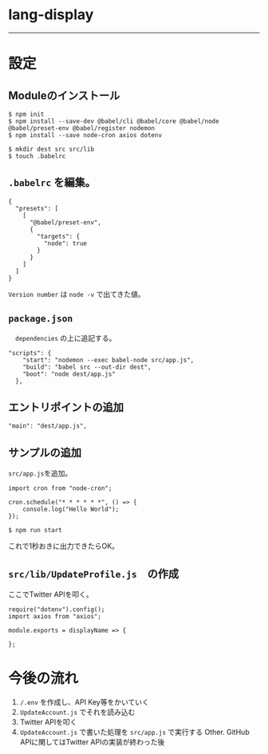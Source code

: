 # lang-display

---

# 設定

## Moduleのインストール
```
$ npm init
$ npm install --save-dev @babel/cli @babel/core @babel/node @babel/preset-env @babel/register nodemon
$ npm install --save node-cron axios dotenv

$ mkdir dest src src/lib
$ touch .babelrc
```

## `.babelrc` を編集。

```
{
  "presets": [
    [
      "@babel/preset-env",
      {
        "targets": {
          "node": true
        }
      }
    ]
  ]
}
```

`Version number` は `node -v` で出てきた値。

## `package.json`

　`dependencies` の上に追記する。

```
"scripts": {
    "start": "nodemon --exec babel-node src/app.js",
    "build": "babel src --out-dir dest",
    "boot": "node dest/app.js"
  },
```

## エントリポイントの追加

```
"main": "dest/app.js",
```

## サンプルの追加
`src/app.js`を追加。

```
import cron from "node-cron";

cron.schedule("* * * * * *", () => {
    console.log("Hello World");
});
```

```
$ npm run start
```
これで1秒おきに出力できたらOK。


## `src/lib/UpdateProfile.js`　の作成

ここでTwitter APIを叩く。

```
require("dotenv").config();
import axios from "axios";

module.exports = displayName => {

};
```

# 今後の流れ

1. `/.env` を作成し、API Key等をかいていく
2. `UpdateAccount.js` でそれを読み込む
3. Twitter APIを叩く
4. `UpdateAccount.js` で書いた処理を `src/app.js` で実行する
Other. GitHub APIに関してはTwitter APIの実装が終わった後
